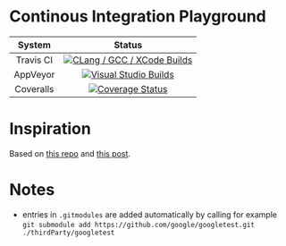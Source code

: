 # Continous Integration Playground

| System        | Status           |
|:-------------:|:-------------:|
| Travis CI     | [![CLang  / GCC / XCode Builds](https://travis-ci.org/MRKonrad/ContinousIntegrationPlayground.svg?branch=master)](https://travis-ci.org/MRKonrad/ContinousIntegrationPlayground) | 
| AppVeyor      | [![Visual Studio Builds](https://ci.appveyor.com/api/projects/status/hmh1bobcjd530td1?svg=true)](https://ci.appveyor.com/project/MRKonrad/continousintegrationplayground) |
| Coveralls     | [![Coverage Status](https://coveralls.io/repos/github/MRKonrad/ContinousIntegrationPlayground/badge.svg?branch=master)](https://coveralls.io/github/MRKonrad/ContinousIntegrationPlayground?branch=master) |

# Inspiration
Based on [this repo](https://github.com/LearningByExample/ModernCppCI) and [this post](http://david-grs.github.io/cpp-clang-travis-cmake-gtest-coveralls-appveyor/).

# Notes

* entries in  ```.gitmodules``` are added automatically by calling for example  
 ```git submodule add https://github.com/google/googletest.git ./thirdParty/googletest```
